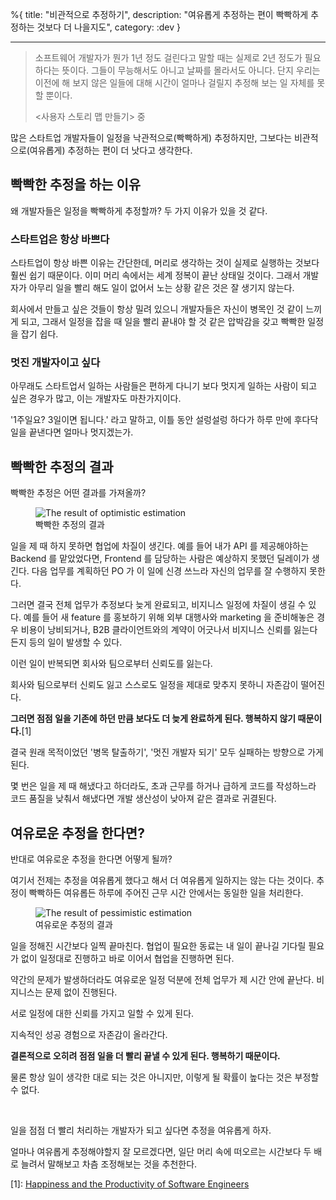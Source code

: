 %{
title: "비관적으로 추정하기",
description: "여유롭게 추정하는 편이 빡빡하게 추정하는 것보다 더 나을지도",
category: :dev
}

---

> 소프트웨어 개발자가 뭔가 1년 정도 걸린다고 말할 때는 실제로 2년 정도가 필요하다는 뜻이다. 그들이 무능해서도 아니고 날짜를 몰라서도 아니다. 단지 우리는 이전에 해 보지 않은 일들에 대해 시간이 얼마나 걸릴지 추정해 보는 일 자체를 못할 뿐이다.
>
> <사용자 스토리 맵 만들기> 중

많은 스타트업 개발자들이 일정을 낙관적으로(빡빡하게) 추정하지만, 그보다는 비관적으로(여유롭게) 추정하는 편이 더 낫다고 생각한다.

## 빡빡한 추정을 하는 이유

왜 개발자들은 일정을 빡빡하게 추정할까? 두 가지 이유가 있을 것 같다.

### 스타트업은 항상 바쁘다

스타트업이 항상 바쁜 이유는 간단한데, 머리로 생각하는 것이 실제로 실행하는 것보다 훨씬 쉽기 때문이다. 이미 머리 속에서는 세계 정복이 끝난 상태일 것이다. 그래서 개발자가 아무리 일을 빨리 해도 일이 없어서 노는 상황 같은 것은 잘 생기지 않는다.

회사에서 만들고 싶은 것들이 항상 밀려 있으니 개발자들은 자신이 병목인 것 같이 느끼게 되고, 그래서 일정을 잡을 때 일을 빨리 끝내야 할 것 같은 압박감을 갖고 빡빡한 일정을 잡기 쉽다.

### 멋진 개발자이고 싶다

아무래도 스타트업서 일하는 사람들은 편하게 다니기 보다 멋지게 일하는 사람이 되고 싶은 경우가 많고, 이는 개발자도 마찬가지이다.

'1주일요? 3일이면 됩니다.' 라고 말하고, 이틀 동안 설렁설렁 하다가 하루 만에 후다닥 일을 끝낸다면 얼마나 멋지겠는가.

## 빡빡한 추정의 결과

빡빡한 추정은 어떤 결과를 가져올까?

<figure>
  <img src="https://json.media/images/blog/20220824_result_of_optimistic_estimation.png" alt="The result of optimistic estimation">
  <figcaption>빡빡한 추정의 결과</figcaption>
</figure>

일을 제 때 하지 못하면 협업에 차질이 생긴다. 예를 들어 내가 API 를 제공해야하는 Backend 를 맡았었다면, Frontend 를 담당하는 사람은 예상하지 못했던 딜레이가 생긴다. 다음 업무를 계획하던 PO 가 이 일에 신경 쓰느라 자신의 업무를 잘 수행하지 못한다.

그러면 결국 전체 업무가 추정보다 늦게 완료되고, 비지니스 일정에 차질이 생길 수 있다. 예를 들어 새 feature 를 홍보하기 위해 외부 대행사와 marketing 을 준비해놓은 경우 비용이 낭비되거나, B2B 클라이언트와의 계약이 어긋나서 비지니스 신뢰를 잃는다든지 등의 일이 발생할 수 있다.

이런 일이 반복되면 회사와 팀으로부터 신뢰도를 잃는다.

회사와 팀으로부터 신뢰도 잃고 스스로도 일정을 제대로 맞추지 못하니 자존감이 떨어진다.

**그러면 점점 일을 기존에 하던 만큼 보다도 더 늦게 완료하게 된다. 행복하지 않기 때문이다.**[1]

결국 원래 목적이었던 '병목 탈출하기', '멋진 개발자 되기' 모두 실패하는 방향으로 가게 된다.

몇 번은 일을 제 때 해냈다고 하더라도, 초과 근무를 하거나 급하게 코드를 작성하느라 코드 품질을 낮춰서 해냈다면 개발 생산성이 낮아져 같은 결과로 귀결된다.

## 여유로운 추정을 한다면?

반대로 여유로운 추정을 한다면 어떻게 될까?

여기서 전제는 추정을 여유롭게 했다고 해서 더 여유롭게 일하지는 않는 다는 것이다. 추정이 빡빡하든 여유롭든 하루에 주어진 근무 시간 안에서는 동일한 일을 처리한다.

<figure>
  <img src="https://json.media/images/blog/20220824_result_of_pessimistic_estimation.png" alt="The result of pessimistic estimation">
  <figcaption>여유로운 추정의 결과</figcaption>
</figure>

일을 정해진 시간보다 일찍 끝마친다. 협업이 필요한 동료는 내 일이 끝나길 기다릴 필요가 없이 일정대로 진행하고 바로 이어서 협업을 진행하면 된다.

약간의 문제가 발생하더라도 여유로운 일정 덕분에 전체 업무가 제 시간 안에 끝난다. 비지니스는 문제 없이 진행된다.

서로 일정에 대한 신뢰를 가지고 일할 수 있게 된다.

지속적인 성공 경험으로 자존감이 올라간다.

**결론적으로 오히려 점점 일을 더 빨리 끝낼 수 있게 된다. 행복하기 때문이다.**

물론 항상 일이 생각한 대로 되는 것은 아니지만, 이렇게 될 확률이 높다는 것은 부정할 수 없다.

<br>

일을 점점 더 빨리 처리하는 개발자가 되고 싶다면 추정을 여유롭게 하자.

얼마나 여유롭게 추정해야할지 잘 모르겠다면, 일단 머리 속에 떠오르는 시간보다 두 배로 늘려서 말해보고 차츰 조정해보는 것을 추천한다.

[1]: [Happiness and the Productivity of Software Engineers](https://link.springer.com/chapter/10.1007/978-1-4842-4221-6_10)
